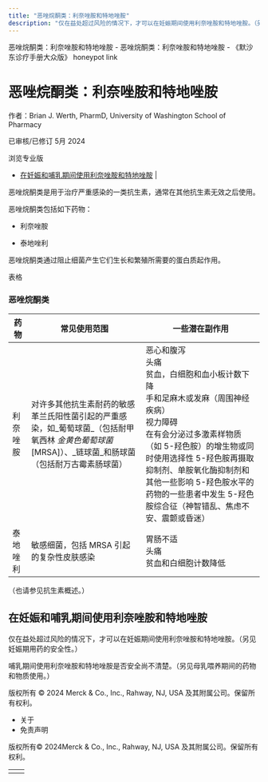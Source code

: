 ```yaml
---
title: "恶唑烷酮类：利奈唑胺和特地唑胺"
description: "仅在益处超过风险的情况下，才可以在妊娠期间使用利奈唑胺和特地唑胺。（另见妊娠期用药的安全性。）"
---
```


﻿恶唑烷酮类：利奈唑胺和特地唑胺 \- 恶唑烷酮类：利奈唑胺和特地唑胺 \- 《默沙东诊疗手册大众版》 honeypot link

# 恶唑烷酮类：利奈唑胺和特地唑胺

作者：Brian J. Werth, PharmD, University of Washington School of Pharmacy

已审核/已修订 5月 2024

浏览专业版

- [在妊娠和哺乳期间使用利奈唑胺和特地唑胺](#在妊娠和哺乳期间使用利奈唑胺和特地唑胺_v36849266_zh) \|

恶唑烷酮类是用于治疗严重感染的一类抗生素，通常在其他抗生素无效之后使用。

恶唑烷酮类包括如下药物：

- 利奈唑胺

- 泰地唑利


恶唑烷酮类通过阻止细菌产生它们生长和繁殖所需要的蛋白质起作用。

表格

### 恶唑烷酮类

| 药物 | 常见使用范围 | 一些潜在副作用 |
| --- | --- | --- |
| 利奈唑胺 | 对许多其他抗生素耐药的敏感革兰氏阳性菌引起的严重感染，如_葡萄球菌_（包括耐甲氧西林 _金黄色葡萄球菌_ \[MRSA\]）、_链球菌_和肠球菌（包括耐万古霉素肠球菌） | 恶心和腹泻<br>头痛<br>贫血，白细胞和血小板计数下降<br>手和足麻木或发麻（周围神经疾病）<br>视力障碍<br>在有会分泌过多激素样物质（如 5-羟色胺）的增生物或同时使用选择性 5-羟色胺再摄取抑制剂、单胺氧化酶抑制剂和其他一些影响 5-羟色胺水平的药物的一些患者中发生 5-羟色胺综合征（神智错乱、焦虑不安、震颤或昏迷） |
| 泰地唑利 | 敏感细菌，包括 MRSA 引起的复杂性皮肤感染 | 胃肠不适<br>头痛<br>贫血和白细胞计数降低 |

（也请参见抗生素概述。）

## 在妊娠和哺乳期间使用利奈唑胺和特地唑胺

仅在益处超过风险的情况下，才可以在妊娠期间使用利奈唑胺和特地唑胺。（另见妊娠期用药的安全性。）

哺乳期间使用利奈唑胺和特地唑胺是否安全尚不清楚。（另见母乳喂养期间的药物和物质使用。）



版权所有 © 2024
Merck & Co., Inc., Rahway, NJ, USA 及其附属公司。保留所有权利。

- 关于
- 免责声明

版权所有© 2024Merck & Co., Inc., Rahway, NJ, USA 及其附属公司。保留所有权利。

|     |     |
| --- | --- |
|  |  |